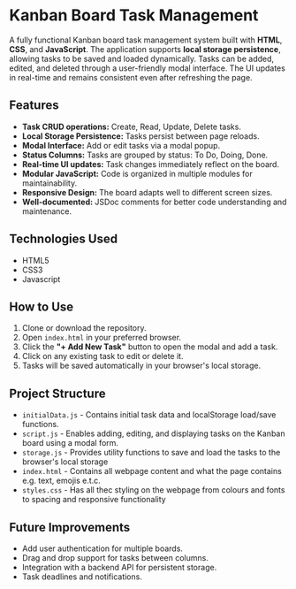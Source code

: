 # Kanban Board Task Management

A fully functional Kanban board task management system built with **HTML**, **CSS**, and **JavaScript**. The application supports **local storage persistence**, allowing tasks to be saved and loaded dynamically. Tasks can be added, edited, and deleted through a user-friendly modal interface. The UI updates in real-time and remains consistent even after refreshing the page.

## Features

- **Task CRUD operations:** Create, Read, Update, Delete tasks.
- **Local Storage Persistence:** Tasks persist between page reloads.
- **Modal Interface:** Add or edit tasks via a modal popup.
- **Status Columns:** Tasks are grouped by status: To Do, Doing, Done.
- **Real-time UI updates:** Task changes immediately reflect on the board.
- **Modular JavaScript:** Code is organized in multiple modules for maintainability.
- **Responsive Design:** The board adapts well to different screen sizes.
- **Well-documented:** JSDoc comments for better code understanding and maintenance.

## Technologies Used

- HTML5
- CSS3
- Javascript

## How to Use

1. Clone or download the repository.
2. Open `index.html` in your preferred browser.
3. Click the **"+ Add New Task"** button to open the modal and add a task.
4. Click on any existing task to edit or delete it.
5. Tasks will be saved automatically in your browser's local storage.

## Project Structure

- `initialData.js` - Contains initial task data and localStorage load/save functions.
- `script.js` - Enables adding, editing, and displaying tasks on the Kanban board using a modal form.
- `storage.js` - Provides utility functions to save and load the tasks to the browser's local storage
- `index.html` - Contains all webpage content and what the page contains e.g. text, emojis e.t.c.
- `styles.css` - Has all thec styling on the webpage from colours and fonts to spacing and responsive functionality 

## Future Improvements

- Add user authentication for multiple boards.
- Drag and drop support for tasks between columns.
- Integration with a backend API for persistent storage.
- Task deadlines and notifications.

